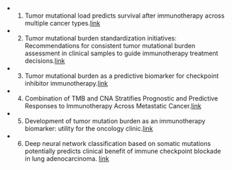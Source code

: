 * 1. Tumor mutational load predicts survival after immunotherapy across multiple cancer types.[link](https://www.ncbi.nlm.nih.gov/pubmed/30643254)

* 2. Tumor mutational burden standardization initiatives: Recommendations for consistent tumor mutational burden assessment in clinical samples to guide immunotherapy treatment decisions.[link](https://www.ncbi.nlm.nih.gov/pubmed/30664300)

* 3. Tumor mutational burden as a predictive biomarker for checkpoint inhibitor immunotherapy.[link](https://www.ncbi.nlm.nih.gov/pubmed/31361563) 

* 4. Combination of TMB and CNA Stratifies Prognostic and Predictive Responses to Immunotherapy Across Metastatic Cancer.[link](https://www.ncbi.nlm.nih.gov/pubmed/31515453)

* 5. Development of tumor mutation burden as an immunotherapy biomarker: utility for the oncology clinic.[link](https://www.ncbi.nlm.nih.gov/pubmed/30395155)  

* 6. Deep neural network classification based on somatic mutations potentially predicts clinical benefit of immune checkpoint blockade in lung adenocarcinoma. [link](https://www.ncbi.nlm.nih.gov/pubmed/32158626)